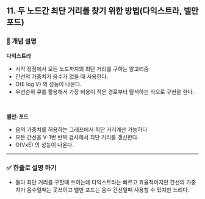 ## 11. 두 노드간 최단 거리를 찾기 위한 방법(다익스트라, 벨만 포드)

### 🧠 개념 설명

**다익스트라**
- 시작 정점에서 모든 노드까지의 최단 거리를 구하는 알고리즘
- 간선의 가중치가 음수가 없을 때 사용한다.
- O(E log V) 의 성능이 나온다.
- 우선순위 큐를 활용해서 가장 비용이 적은 경로부터 탐색하는 식으로 구현을 한다.

<br/>

**벨만-포드**
- 음의 가중치를 허용하는 그래프에서 최단 거리계산 가능하다
- 모든 간선을 V-1번 반복 검사해서 최단 거리를 갱신한다.
- O(VxE) 의 성능이 나온다.

---
### ✅ 한줄로 설명 하기
- 둘다 최단 거리를 구할때 쓰이는데 다익스트라는 빠르고 효율적이지만 간선의 가중치가 음수일때는 못쓰이고 벨만 포드는 음수 간선일때 사용할 수 있지만 느리다.
